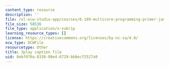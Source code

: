 ```yaml
---
content_type: resource
description: ''
file: /ol-ocw-studio-app/courses/6-189-multicore-programming-primer-january-iap-2007/8ebf070a833890e46729bb8ecf2527a9_qhH6ysHlaiM.srt
file_size: 58536
file_type: application/x-subrip
learning_resource_types: []
license: https://creativecommons.org/licenses/by-nc-sa/4.0/
ocw_type: OCWFile
resourcetype: Other
title: 3play caption file
uid: 8ebf070a-8338-90e4-6729-bb8ecf2527a9
---
```


